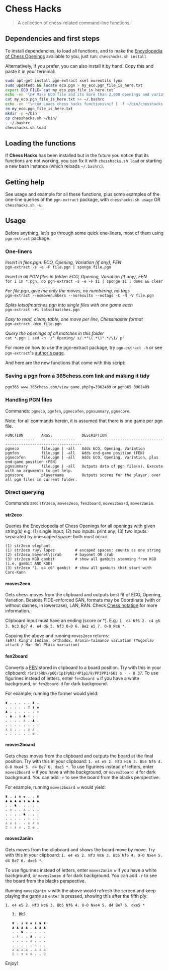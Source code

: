 # Chess Hacks

> A collection of chess-related command-line functions.

## Dependencies and first steps
To install dependencies, to load all functions, and to make the [Encyclopedia of Chess Openings](https://en.wikipedia.org/wiki/Encyclopaedia_of_Chess_Openings) available to you, just run:
`chesshacks.sh install`

Alternatively, if you prefer, you can also install it by hand. Copy this and paste it in your terminal:
```bash
sudo apt-get install pgn-extract xsel moreutils lynx
sudo updatedb && locate eco.pgn > my_eco.pgn_file_is_here.txt
export ECO_FILE=`cat my_eco.pgn_file_is_here.txt`
echo -en '\n# Make ECO file and its more than 2,000 openings and variations available to pgn-extract\nexport ECO_FILE="' >> ~/.bashrc
cat my_eco.pgn_file_is_here.txt >> ~/.bashrc
echo -en '"\n\n# Loads chess hacks functions\nif [ -f ~/bin/chesshacks.sh ]; then\n   . ~/bin/chesshacks.sh load\nfi\n' >> ~/.bashrc
rm my_eco.pgn_file_is_here.txt
mkdir -p ~/bin
cp chesshacks.sh ~/bin/
. ~/.bashrc
chesshacks.sh load
```

## Loading the functions
If **Chess Hacks** has been installed but in the future you notice that its functions are not working, you can fix it with `chesshacks.sh load` or starting a new bash instance (which reloads `~/.bashrc`).


## Getting help
See usage and example for all these functions, plus some examples of the one-line queries of the `pgn-extract` package, with `chesshacks.sh usage`  OR  `chesshacks.sh -u`.

## Usage

Before anything, let's go through some quick one-liners, most of them using `pgn-extract` package.

### One-liners

*Insert in files.pgn: ECO, Opening, Variation (if any), FEN*  
`pgn-extract -s -e -F file.pgn | sponge file.pgn`

*Insert in all PGN files in folder: ECO, Opening, Variation (if any), FEN*  
`for i in *.pgn; do pgn-extract -s -e -F $i | sponge $i ; done && clear`

*For file.pgn, give me only the moves, no numbering, no tags*  
`pgn-extract --nomovenumbers --noresults --notags -C -N -V file.pgn`

*Splits lotsofmatches.pgn into single files with one game each*  
`pgn-extract -#1 lotsofmatches.pgn`

*Easy to read, clean, table, one move per line, Chessmaster format*  
`pgn-extract -Wcm file.pgn`

*Query the openings of all matches in this folder*  
`cat *.pgn | sed -n '/^.Opening/ s/.*"\(.*\)".*/\1/ p'`


For more on how to use the pgn-extract package, try `pgn-extract -h` or see `pgn-extract`'s [author's page](http://cs.kent.ac.uk/people/staff/djb/pgn-extract/help.html).


And here are the new functions that come with this script:

### Saving a pgn from a 365chess.com link and making it tidy

`pgn365 www.365chess.com/view_game.php?g=3962489`  or   `pgn365 3962489`


### Handling PGN files

Commands: `pgneco`, `pgnfen`, `pgnecofen`, `pgnsummary`, `pgnscore`.

Note: for all commands herein, it is assumed that there is one game per pgn file.

```
FUNCTION        ARGS.             DESCRIPTION
-------------   ---------------   ----------------------------------------------------------------------
pgneco          file.pgn | -all   Adds ECO, Opening, Variation
pgnfen          file.pgn | -all   Adds end-game position (FEN)
pgnecofen       file.pgn | -all   Adds ECO, Opening, Variation, plus end-game position (FEN)
pgnsummary      file.pgn | -all   Outputs data of pgn file(s). Execute with no arguments to get help.
pgnscore        playername        Outputs scores for the player, over all pgn files in current folder.
```

### Direct querying

Commands are: `str2eco`, `moves2eco`, `fen2board`, `moves2board`, `moves2anim`.  

#### str2eco
Queries the Encyclopedia of Chess Openings for all openings with given string(s)
e.g: (1) single input; (2) two inputs: print any; (3) two inputs: separated by unescaped space: both must occur
```
(1) str2eco elephant
(1) str2eco ruy\ lopez         # escaped spaces: counts as one string
(2) str2eco bayonet\|crab      # bayonet OR crab
(3) str2eco KGD gambit         # show all gambits stemming from KGD (i.e. gambit AND KGD)
(3) str2eco "1. e4 c6" gambit  # show all gambits that start with Caro-Kann
```

#### moves2eco
Gets chess moves from the clipboard and outputs best fit of ECO, Opening, Variation. Besides FIDE-enforced SAN, formats may be Coordinate (with or without dashes, in lowercase), LAN, RAN. Check [Chess notation](https://en.wikipedia.org/wiki/Chess_notation) for more information. 

Clipboard input must have an ending (score or *). E.g.: `1. d4 Nf6 2. c4 g6 3. Nc3 Bg7 4. e4 d6 5. Nf3 O-O 6. Be2 e5 7. O-O Nc6 *`. 

Copying the above and running `moves2eco` returns:  
`(E97) King's Indian, orthodox, Aronin-Taimanov variation (Yugoslav attack / Mar del Plata variation)`

#### fen2board
Converts a [FEN](https://en.wikipedia.org/wiki/Forsyth–Edwards_Notation) stored in clipboard to a board position. Try with this in your clipboard: `r5r1/5Rbk/p6Q/1p1PpN2/4P1p1/8/PP3PP1/6K1 b - - 0 37`. To use figurines instead of letters, enter `fen2board w` if you have a white background, or `fen2board d` for dark background. 

For example, running the former would yield:  
```
♜ . . . . . ♜ . 
. . . . . ♖ ♝ ♚ 
♟ . . . . . . ♕ 
. ♟ . ♙ ♟ ♘ . . 
. . . . ♙ . ♟ . 
. . . . . . . . 
♙ ♙ . . . ♙ ♙ . 
. . . . . . ♔ . 
```

#### moves2board
Gets chess moves from the clipboard and outputs the board at the final position. Try with this in your clipboard:   `1. e4 e5 2. Nf3 Nc6 3. Bb5 Nf6 4. O-O Nxe4 5. d4 Be7 6. dxe5 *`. To use figurines instead of letters, enter `moves2board w` if you have a white background, or `moves2board d` for dark background. You can add `-r` to see the board from the blacks perspective.

For example, running `moves2board w` would yield:  
```
♜ . ♝ ♛ ♚ . . ♜ 
♟ ♟ ♟ ♟ ♝ ♟ ♟ ♟ 
. . ♞ . . . . . 
. ♗ . . ♙ . . . 
. . . . ♞ . . . 
. . . . . ♘ . . 
♙ ♙ ♙ . . ♙ ♙ ♙ 
♖ ♘ ♗ ♕ . ♖ ♔ . 
```

#### moves2anim
Gets moves from the clipboard and shows the board move by move. Try with this in your clipboard:   `1. e4 e5 2. Nf3 Nc6 3. Bb5 Nf6 4. O-O Nxe4 5. d4 Be7 6. dxe5 *`. 

To use figurines instead of letters, enter `moves2anim w` if you have a white background, or `moves2anim d` for dark background. You can add `-r` to see the board from the blacks perspective. 

Running `moves2anim w` with the above would refresh the screen and keep playing the game as `enter` is pressed, showing this after the fifth ply:  
```
1. e4 e5 2. Nf3 Nc6 3. Bb5 Nf6 4. O-O Nxe4 5. d4 Be7 6. dxe5 *

   3. Bb5
   
   ♜ . ♝ ♛ ♚ ♝ ♞ ♜ 
   ♟ ♟ ♟ ♟ . ♟ ♟ ♟ 
   . . ♞ . . . . . 
   . ♗ . . ♟ . . . 
   . . . . ♙ . . . 
   . . . . . ♘ . . 
   ♙ ♙ ♙ ♙ . ♙ ♙ ♙ 
   ♖ ♘ ♗ ♕ ♔ . . ♖ 
```

Enjoy!
